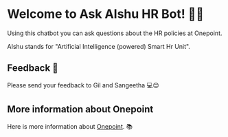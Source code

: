 # Welcome to Ask AIshu HR Bot! 🚀🤖

Using this chatbot you can ask questions about the HR policies at Onepoint.

AIshu stands for "Artificial Intelligence (powered) Smart Hr Unit".

## Feedback 🔗

Please send your feedback to Gil and Sangeetha 💻😊

## More information about Onepoint

Here is more information about [Onepoint](https://www.onepointltd.com/). 📚


